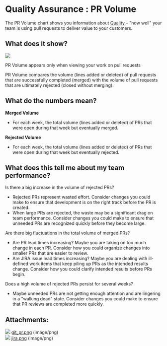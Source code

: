 Quality Assurance : PR Volume
=============================

The PR Volume chart shows you information about [Quality](http://focusedobjective.com/team-metrics-right/) – "how well" your team is using pull requests to deliver value to your customers.

What does it show?
------------------

![](attachments/87627211/87627206.png)

PR Volume appears only when viewing your work on pull requests

PR Volume compares the volume (lines added or deleted) of pull requests that are successfully completed (merged) with the volume of pull requests that are ultimately rejected (closed without merging).

What do the numbers mean?
-------------------------

**Merged Volume**

*   For each week, the total volume (lines added or deleted) of PRs that were open during that week but eventually merged.

**Rejected Volume**

*   For each week, the total volume (lines added or deleted) of PRs that were open during that week but eventually rejected.

What does this tell me about my team performance?
-------------------------------------------------

Is there a big increase in the volume of rejected PRs?

*   Rejected PRs represent wasted effort. Consider changes you could make to ensure that development is on the right track before the PR is created.
*   When large PRs are rejected, the waste may be a significant drag on team performance. Consider changes you could make to ensure that unneeded PRs are recognized quickly before they become large.

Are there big fluctuations in the total volume of merged PRs?

*   Are PR lead times increasing? Maybe you are taking on too much change in each PR. Consider how you could organize changes into smaller PRs that are easier to review.
*   Are JIRA issue lead times increasing? Maybe you are dealing with ill\-defined work items that keep piling up PRs as the intended results change. Consider how you could clarify intended results before PRs begin.

Does a high volume of rejected PRs persist for several weeks?

*   Maybe unneeded PRs are not getting enough attention and are lingering in a "walking dead" state. Consider changes you could make to ensure that PR reviews are completed more quickly. 

Attachments:
------------

![](images/icons/bullet_blue.gif) [git\_pr.png](attachments/87627211/87627206.png) (image/png)  
![](images/icons/bullet_blue.gif) [jira.png](attachments/87627211/87627207.png) (image/png)  